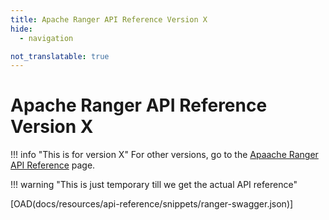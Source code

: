 ```yaml
---
title: Apache Ranger API Reference Version X
hide:
  - navigation

not_translatable: true
---
```


# Apache Ranger API Reference Version X

!!! info "This is for version X"
    For other versions, go to the [Apaache Ranger API Reference](ranger-api.md) page.

!!! warning "This is just temporary till we get the actual API reference"

[OAD(docs/resources/api-reference/snippets/ranger-swagger.json)]
